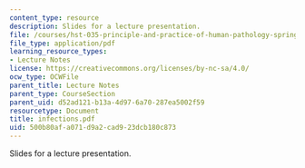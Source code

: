 ```yaml
---
content_type: resource
description: Slides for a lecture presentation.
file: /courses/hst-035-principle-and-practice-of-human-pathology-spring-2003/500b80afa071d9a2cad923dcb180c873_infections.pdf
file_type: application/pdf
learning_resource_types:
- Lecture Notes
license: https://creativecommons.org/licenses/by-nc-sa/4.0/
ocw_type: OCWFile
parent_title: Lecture Notes
parent_type: CourseSection
parent_uid: d52ad121-b13a-4d97-6a70-287ea5002f59
resourcetype: Document
title: infections.pdf
uid: 500b80af-a071-d9a2-cad9-23dcb180c873
---
```

Slides for a lecture presentation.
